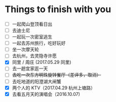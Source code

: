 # Things to finish with you

- [ ] 一起爬山登顶看日出
- [ ] 去迪士尼
- [ ] 一起玩一次密室逃生
- [ ] 一起去苏州旅行，吃好玩好
- [ ] 坐一次摩天轮
- [ ] 去杭州，去灵隐寺许愿
- [x] 同里 / 周庄 (2017.05.29 同里)
- [ ] 去一趟宜家逛一天
- [ ] ~~去吃一次东方明珠旋转餐厅（差评多，取消）~~
- [ ] 去吃地道的阳澄湖大闸蟹
- [x] 两个人的 KTV（2017.04.29 杭州上塘路）
- [x] 去看五月天的演唱会（2016.10.07)
